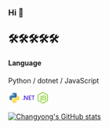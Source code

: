  
### Hi 👋

## 🛠🛠🛠🛠🛠
#### Language

Python / dotnet / JavaScript

<div float="left">
<img src='.icons/python-original.svg' width="25"> 
<img src='.icons/dotnet-original.svg' width="25"> 
<img src='.icons/nodejs-original.svg' width="25"> 
</div>

<!--
#### IIoT ( smartfactory )

EdgeX / KubeEdge / Python

<div float="left">
<img src='.icons/raspberrypi-original.svg' width="25"> 
<img src='.icons/windows8-original.svg' width="25"> 
<img src='.icons/linux-original.svg' width="25"> 
<img src='.icons/ubuntu-plain.svg' width="25"> 
</div>

#### Infra

Docker / Kubernetes

<div float="left">
<img src='.icons/docker-original.svg' width="25"> 
<img src='.icons/kubernetes-plain.svg' width="25">
</div>

#### FrontEnd

Vue / Electron

<div float="left">
<img src='.icons/vuejs-original.svg' width="25"> 
<img src='.icons/electron-original.svg' width="25"> 
</div>

#### BackEnd

Django / Flask / FastAPI

<div float="left">
<img src='.icons/django-original.svg' width="25"> 
<img src='.icons/flask-original.svg' width="25"> 
</div>

#### Etc.

DB... / Naver Cloud Platform 

<div float="left">
<img src='.icons/postgresql-original.svg' width="25"> 
<img src='.icons/mongodb-original.svg' width="25"> 
</div>
-->

<!-- <img src='.icons/sqlalchemy-original.svg' width="50">  -->
<!--
## types of project
  + data collection / device control
  + frontend
  + backend
  + virtualization
  + visualization
  + crawling / scrapying
  -->


<!--
**e7217/e7217** is a ✨ _special_ ✨ repository because its `README.md` (this file) appears on your GitHub profile.

Here are some ideas to get you started:

- 🔭 I’m currently working on ...
- 🌱 I’m currently learning ...
- 👯 I’m looking to collaborate on ...
- 🤔 I’m looking for help with ...
- 💬 Ask me about ...
- 📫 How to reach me: ...
- 😄 Pronouns: ...
- ⚡ Fun fact: ...
-->

[![Changyong's GitHub stats](https://github-readme-stats.vercel.app/api?username=e7217&show_icons=true&include_all_commits=false)](https://github.com/e7217/)
